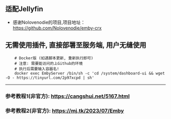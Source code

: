 ## 适配Jellyfin
- 感谢Nolovenodie的项目,项目地址：https://github.com/Nolovenodie/emby-crx

## 无需使用插件, 直接部署至服务端, 用户无缝使用

```
    # Docker版 (如遇脚本更新, 重新执行即可)
    # 注意: 需要能访问的上Github的环境
    # 执行后需要输入容器名!
    docker exec EmbyServer /bin/sh -c 'cd /system/dashboard-ui && wget -O - https://tinyurl.com/2p97xcpd | sh'
```

---

### 参考教程1(非官方): https://cangshui.net/5167.html
### 参考教程2(非官方): https://mj.tk/2023/07/Emby
